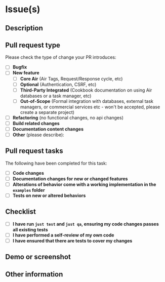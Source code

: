 # Issue(s)

<!-- A link to an issue(s) on GitHub. If there isn't an issue(s), remove this section. -->
<!-- Note: Oversized pull requests will be requested to be broken up by the maintainers. -->

## Description

<!-- A summary of the changes made. -->
<!-- Add any links to other issues or secondary material. --> 

## Pull request type
<!-- Please try to limit your pull request to one type, submit multiple pull requests if needed. -->

Please check the type of change your PR introduces:

- [ ] **Bugfix**
- [ ] **New feature**
    - [ ] **Core Air** (Air Tags, Request/Response cycle, etc)
    - [ ] **Optional** (Authentication, CSRF, etc)
    - [ ] **Third-Party Integrated** (Cookbook documentation on using Air databases or a task manager, etc)
    - [ ] **Out-of-Scope** (Formal integration with databases, external task managers, or commercial services etc - won't be accepted, please create a separate project)
- [ ] **Refactoring** (no functional changes, no api changes)
- [ ] **Build related changes**
- [ ] **Documentation content changes**
- [ ] **Other** (please describe):

## Pull request tasks

The following have been completed for this task:

- [ ] **Code changes**
- [ ] **Documentation changes for new or changed features**
- [ ] **Alterations of behavior come with a working implementation in the `examples` folder**
- [ ] **Tests on new or altered behaviors**

## Checklist
<!-- Go over all the following points, and put an `x` in all the boxes that apply -->

- [ ] **I have run `just test` and `just qa`, ensuring my code changes passes all existing tests**
- [ ] **I have performed a self-review of my own code**
- [ ] **I have ensured that there are tests to cover my changes**

## Demo or screenshot

<!-- If possible, link to a demo or screenshot of your change. -->
<!-- If not possible, remove this section. -->

## Other information

<!-- If there's anything else not covered above, provide it here -->
<!-- If there's nothing else, remove this section. -->